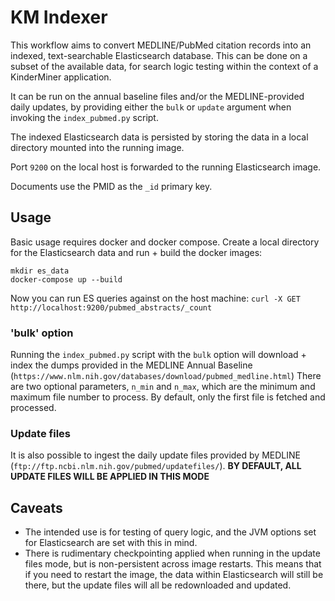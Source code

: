 # KM Indexer

This workflow aims to convert MEDLINE/PubMed citation records into an indexed,
text-searchable Elasticsearch database. This can be done on a subset of the
available data, for search logic testing within the context of a KinderMiner
application.

It can be run on the annual baseline files and/or the MEDLINE-provided daily
updates, by providing either the `bulk` or `update` argument when invoking the 
`index_pubmed.py` script.

The indexed Elasticsearch data is persisted by storing the data in a local
directory mounted into the running image.

Port `9200` on the local host is forwarded to the running Elasticsearch image.

Documents use the PMID as the `_id` primary key.


## Usage
Basic usage requires docker and docker compose. Create a local directory for
the Elasticsearch data and run + build the docker images:

```
mkdir es_data
docker-compose up --build
```
Now you can run ES queries against on the host machine: `curl -X GET http://localhost:9200/pubmed_abstracts/_count`

### 'bulk' option
Running the `index_pubmed.py` script with the `bulk` option will download + index
the dumps provided in the MEDLINE Annual Baseline
(`https://www.nlm.nih.gov/databases/download/pubmed_medline.html`)
There are two optional parameters, `n_min` and `n_max`, which are the minimum
and maximum file number to process. By default, only the first file is fetched
and processed.

### Update files
It is also possible to ingest the daily update files provided by MEDLINE
(`ftp://ftp.ncbi.nlm.nih.gov/pubmed/updatefiles/`). **BY DEFAULT, ALL UPDATE
FILES WILL BE APPLIED IN THIS MODE**

## Caveats
- The intended use is for testing of query logic, and the JVM options set for
  Elasticsearch are set with this in mind.
- There is rudimentary checkpointing applied when running in the update files
  mode, but is non-persistent across image restarts. This means that if you
  need to restart the image, the data within Elasticsearch will still be there,
  but the update files will all be redownloaded and updated.
